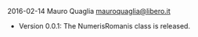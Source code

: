 2016-02-14  Mauro Quaglia  <mauroquaglia@libero.it>

* Version 0.0.1: The NumerisRomanis class is released.